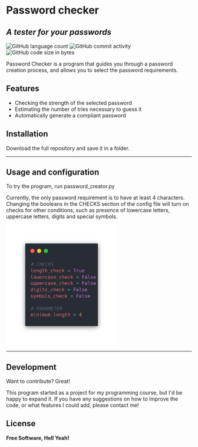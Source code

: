 # Password checker
## _A tester for your passwords_

![GitHub language count](https://img.shields.io/github/languages/count/axel-a-arnone/pw_checker)
![GitHub commit activity](https://img.shields.io/github/commit-activity/w/axel-a-arnone/pw_checker)
![GitHub code size in bytes](https://img.shields.io/github/languages/code-size/axel-a-arnone/pw_checker)

Password Checker is a program that guides you through a password creation process, and allows you to select the password requirements.

## Features

- Checking the strength of the selected password
- Estimating the number of tries necessary to guess it
- Automatically generate a compliant password


## Installation

Download the full repository and save it in a folder.

---

## Usage and configuration

To try the program, run password_creator.py

Currently, the only password requirement is to have at least 4 characters.
Changing the booleans in the CHECKS section of the config file will turn on checks for other conditions, such as presence of lowercase letters, uppercase letters, digits and special symbols.

<img src="https://github.com/axel-a-arnone/pw_checker/blob/main/images/config_img.png" width="300">

---

## Development

Want to contribute? Great!

This program started as a project for my programming course, but I'd be happy to expand it.
If you have any suggestions on how to improve the code, or what features I could add, please contact me!


## License

**Free Software, Hell Yeah!**

